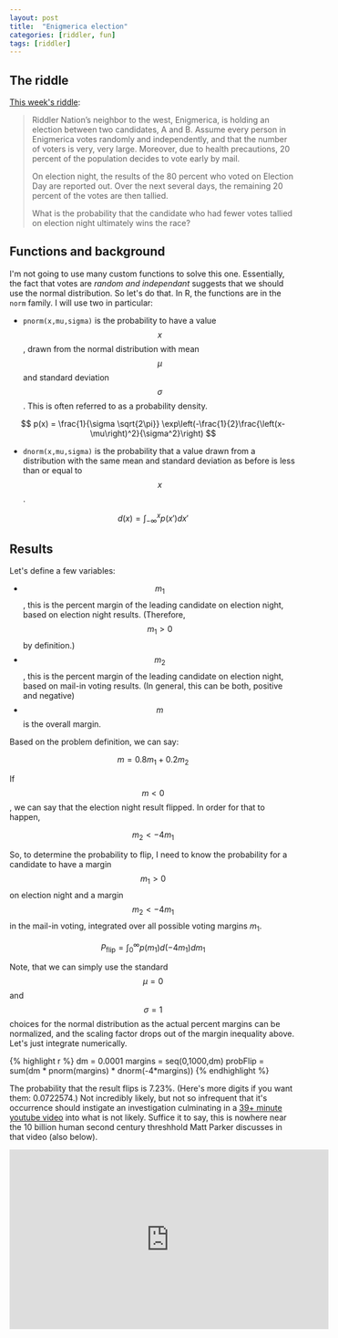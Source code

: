 ```yaml
---
layout: post
title:  "Enigmerica election"
categories: [riddler, fun]
tags: [riddler]
---
```



## The riddle
[This week's riddle](https://fivethirtyeight.com/features/can-you-cut-the-perfect-pancake/):

> Riddler Nation’s neighbor to the west, Enigmerica, is holding an election between two candidates, A and B. Assume every person in Enigmerica votes randomly and independently, and that the number of voters is very, very large. Moreover, due to health precautions, 20 percent of the population decides to vote early by mail.
>
> On election night, the results of the 80 percent who voted on Election Day are reported out. Over the next several days, the remaining 20 percent of the votes are then tallied.
>
> What is the probability that the candidate who had fewer votes tallied on election night ultimately wins the race?



## Functions and background
I'm not going to use many custom functions to solve this one.  Essentially, the fact that votes are _random and independant_ suggests that we should use the normal distribution.  So let's do that.  In R, the functions are in the `norm` family.  I will use two in particular:

- `pnorm(x,mu,sigma)` is the probability to have a value $$x$$, drawn from the normal distribution with mean $$\mu$$ and standard deviation $$\sigma$$.  This is often referred to as a probability density.


$$
p(x) = \frac{1}{\sigma \sqrt{2\pi}} \exp\left(-\frac{1}{2}\frac{\left(x-\mu\right)^2}{\sigma^2}\right)
$$


- `dnorm(x,mu,sigma)` is the probability that a value drawn from a distribution with the same mean and standard deviation as before is less than or equal to $$x$$.

$$
d(x) = \int_{-\infty}^{x} p(x') dx'
$$

## Results
Let's define a few variables:

- $$m_1$$, this is the percent margin of the leading candidate on election night, based on election night results.  (Therefore, $$m_1>0$$ by definition.)
- $$m_2$$, this is the percent margin of the leading candidate on election night, based on mail-in voting results.  (In general, this can be both, positive and negative)
- $$m$$ is the overall margin.

Based on the problem definition, we can say:

$$
m = 0.8 m_1 + 0.2 m_2
$$

If $$m<0$$, we can say that the election night result flipped.  In order for that to happen, 

$$ 
m_2 < -4 m_1
$$

So, to determine the probability to flip, I need to know the probability for a candidate to have a margin $$m_1>0$$ on election night and a margin $$m_2 < -4m_1$$ in the mail-in voting, integrated over all possible voting margins $m_1$.

$$
P_{\text{flip}} = \int_0^\infty p(m_1) d(-4m_1) dm_1
$$

Note, that we can simply use the standard $$\mu = 0$$ and $$\sigma = 1$$ choices for the normal distribution as the actual percent margins can be normalized, and the scaling factor drops out of the margin inequality above.  Let's just integrate numerically.


{% highlight r %}
dm = 0.0001
margins = seq(0,1000,dm)
probFlip = sum(dm * pnorm(margins) * dnorm(-4*margins))
{% endhighlight %}

The probability that the result flips is 7.23%.  (Here's more digits if you want them:  0.0722574.) Not incredibly likely, but not so infrequent that it's occurrence should instigate an investigation culminating in a [39+ minute youtube video](https://www.youtube.com/watch?v=8Ko3TdPy0TU) into what is not likely.  Suffice it to say, this is nowhere near the 10 billion human second century threshhold Matt Parker discusses in that video (also below).

<iframe width="560" height="315" src="https://www.youtube.com/embed/8Ko3TdPy0TU" title="YouTube video player" frameborder="0" allow="accelerometer; autoplay; clipboard-write; encrypted-media; gyroscope; picture-in-picture" allowfullscreen></iframe>
